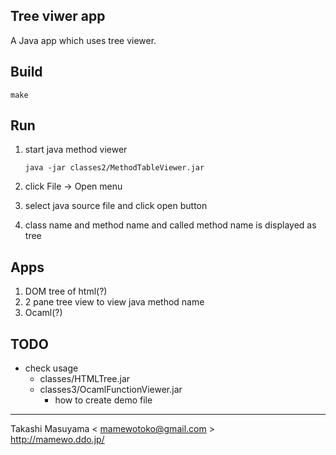 Tree viwer app
--------------
A Java app which uses tree viewer.


Build
-----
```
make
```

Run
---
1. start java method viewer

    ```
    java -jar classes2/MethodTableViewer.jar 
    ```
2. click File -> Open menu
3. select java source file and click open button
4. class name and method name and called method name is displayed as tree

Apps
----
1. DOM tree of html(?)
2. 2 pane tree view to view java method name
3. Ocaml(?)

TODO
----
* check usage
  * classes/HTMLTree.jar
  * classes3/OcamlFunctionViewer.jar
    * how to create demo file

----
Takashi Masuyama < mamewotoko@gmail.com >  
http://mamewo.ddo.jp/
